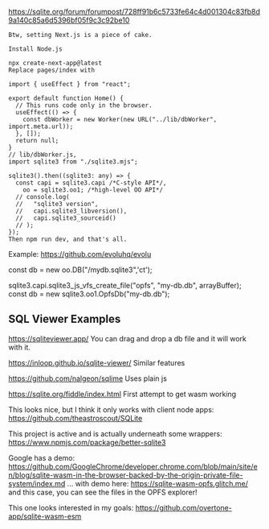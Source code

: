 https://sqlite.org/forum/forumpost/728ff91b6c5733fe64c4d001304c83fb8d9a140c85a6d5396bf05f9c3c92be10

```
Btw, setting Next.js is a piece of cake.

Install Node.js

npx create-next-app@latest
Replace pages/index with

import { useEffect } from "react";

export default function Home() {
  // This runs code only in the browser.
  useEffect(() => {
    const dbWorker = new Worker(new URL("../lib/dbWorker", import.meta.url));
  }, []);
  return null;
}
// lib/dbWorker.js, 
import sqlite3 from "./sqlite3.mjs";

sqlite3().then((sqlite3: any) => {
  const capi = sqlite3.capi /*C-style API*/,
    oo = sqlite3.oo1; /*high-level OO API*/
  // console.log(
  //   "sqlite3 version",
  //   capi.sqlite3_libversion(),
  //   capi.sqlite3_sourceid()
  // );
});
Then npm run dev, and that's all.
```
Example: https://github.com/evoluhq/evolu

const db = new oo.DB("/mydb.sqlite3",'ct');


sqlite3.capi.sqlite3_js_vfs_create_file("opfs", "my-db.db", arrayBuffer);
const db = new sqlite3.oo1.OpfsDb("my-db.db");


## SQL Viewer Examples

https://sqliteviewer.app/
You can drag and drop a db file and it will work with it.

https://inloop.github.io/sqlite-viewer/
Similar features

https://github.com/nalgeon/sqlime
Uses plain js

https://sqlite.org/fiddle/index.html
First attempt to get wasm working

This looks nice, but I think it only works with client node apps:
https://github.com/theastroscout/SQLite

This project is active and is actually underneath some wrappers:
https://www.npmjs.com/package/better-sqlite3

Google has a demo:
https://github.com/GoogleChrome/developer.chrome.com/blob/main/site/en/blog/sqlite-wasm-in-the-browser-backed-by-the-origin-private-file-system/index.md
... with demo here: https://sqlite-wasm-opfs.glitch.me/
and this case, you can see the files in the OPFS explorer!

This one looks interested in my goals:
https://github.com/overtone-app/sqlite-wasm-esm

